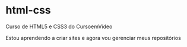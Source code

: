 # html-css
Curso de HTML5 e CSS3 do CursoemVídeo

Estou aprendendo a criar sites e agora vou gerenciar meus repositórios
